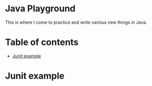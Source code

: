 # Java Playground

This is where I come to practice and write various new things in Java.

# Table of contents

* [Junit example](#junit-example)




# Junit example
